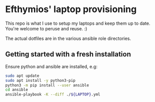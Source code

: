 # Efthymios' laptop provisioning

This repo is what I use to setup my laptops and keep them up to date.
You're welcome to peruse and reuse. :)

The actual dotfiles are in the various ansible role directories.

## Getting started with a fresh installation

Ensure python and ansible are installed, e.g:

```bash
sudo apt update
sudo apt install -y python3-pip
python3 -m pip install --user ansible
cd ansible
ansible-playbook -K --diff ./${LAPTOP}.yml
```
